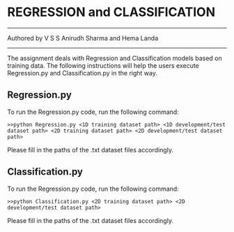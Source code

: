 # REGRESSION and CLASSIFICATION
_________________________________
Authored by V S S Anirudh Sharma and Hema Landa
_________________________________


The assignment deals with Regression and Classification models based on training data. The following instructions will help the users execute Regression.py and Classification.py in the right way.




## Regression.py

To run the Regression.py code, run the following command:
```
>>python Regression.py <1D training dataset path> <1D development/test dataset path> <2D training dataset path> <2D development/test dataset path>
```

Please fill in the paths of the .txt dataset files accordingly.




## Classification.py

To run the Regression.py code, run the following command:
```
>>python Classification.py <2D training dataset path> <2D development/test dataset path>
```

Please fill in the paths of the .txt dataset files accordingly.
